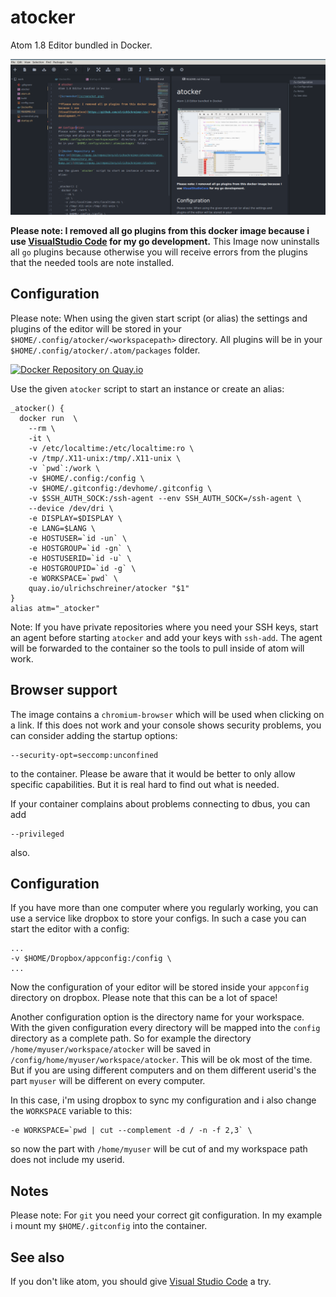 # atocker
Atom 1.8 Editor bundled in Docker.

![Screenshot](screenshot.png)

**Please note: I removed all go plugins from this docker image because i use
[VisualStudio Code](https://github.com/ulrichSchreiner/vsc) for my go development.** This Image now uninstalls all `go` plugins because otherwise you will receive errors from the plugins that the needed tools are note installed.


## Configuration
Please note: When using the given start script (or alias) the settings and plugins of the editor will be stored in your
`$HOME/.config/atocker/<workspacepath>` directory. All plugins will be in your `$HOME/.config/atocker/.atom/packages` folder.

[![Docker Repository on Quay.io](https://quay.io/repository/ulrichschreiner/atocker/status "Docker Repository on Quay.io")](https://quay.io/repository/ulrichschreiner/atocker)

Use the given `atocker` script to start an instance or create an alias:

```
_atocker() {
  docker run  \
    --rm \
    -it \
    -v /etc/localtime:/etc/localtime:ro \
    -v /tmp/.X11-unix:/tmp/.X11-unix \
    -v `pwd`:/work \
    -v $HOME/.config:/config \
    -v $HOME/.gitconfig:/devhome/.gitconfig \
    -v $SSH_AUTH_SOCK:/ssh-agent --env SSH_AUTH_SOCK=/ssh-agent \
    --device /dev/dri \
    -e DISPLAY=$DISPLAY \
    -e LANG=$LANG \
    -e HOSTUSER=`id -un` \
    -e HOSTGROUP=`id -gn` \
    -e HOSTUSERID=`id -u` \
    -e HOSTGROUPID=`id -g` \
    -e WORKSPACE=`pwd` \
    quay.io/ulrichschreiner/atocker "$1"
}
alias atm="_atocker"
```
Note: If you have private repositories where you need your SSH keys, start an agent before starting `atocker` and add your keys with `ssh-add`. The agent will be forwarded to the container so the tools to pull inside of atom will work.

## Browser support

The image contains a `chromium-browser` which will be used when clicking on a link. If this does not work and your console shows security problems, you can consider adding the startup options:
```
--security-opt=seccomp:unconfined
```
to the container. Please be aware that it would be better to only allow specific capabilities. But it is real hard to find out what is needed.

If your container complains about problems connecting to dbus, you can add
```
--privileged
```
also.

## Configuration

If you have more than one computer where you regularly working, you can use a service like dropbox to store your configs. In such a case you can start the editor with a config:
```
...
-v $HOME/Dropbox/appconfig:/config \
...
```

Now the configuration of your editor will be stored inside your `appconfig` directory on dropbox. Please note that this can be a lot of space!

Another configuration option is the directory name for your workspace. With the given configuration every directory will be mapped into the `config` directory as a complete path. So for example the directory `/home/myuser/workspace/atocker` will be saved in `/config/home/myuser/workspace/atocker`. This will be ok most of the time. But if you are using different computers and on them different userid's the part `myuser` will be different on every computer.

In this case, i'm using dropbox to sync my configuration and i also change the `WORKSPACE` variable to this:
```
-e WORKSPACE=`pwd | cut --complement -d / -n -f 2,3` \
```
so now the part with `/home/myuser` will be cut of and my workspace path does not include my userid.

## Notes
Please note: For `git` you need your correct git configuration. In my example i mount my `$HOME/.gitconfig` into the container.

## See also
If you don't like atom, you should give  [Visual Studio Code](https://github.com/ulrichSchreiner/vsc) a try.

